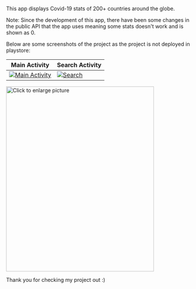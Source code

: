 This app displays Covid-19 stats of 200+ countries around the globe. 

Note: Since the development of this app, there have been some changes in the public API that the app uses meaning some stats doesn't work and is shown as 0.

 Below are some screenshots of the project as the project is not deployed in playstore:

| Main Activity | Search Activity |
|--|--|
| <a href="https://drive.google.com/uc?export=view&id=1VeQHd5tk32j7BO-VPWhO_0yQ7Qx2a7B3">![Main Activity](https://drive.google.com/uc?export=view&id=1VeQHd5tk32j7BO-VPWhO_0yQ7Qx2a7B3) </a> | <a href="https://drive.google.com/uc?export=view&id=1wsKKjtZeAMtIGlUD6ceWLAO1pq0hxhB6">![Search](https://drive.google.com/uc?export=view&id=1wsKKjtZeAMtIGlUD6ceWLAO1pq0hxhB6)</a> |


<a href="https://drive.google.com/uc?export=view&id=1n6Qdu40NawhhFtflc5IpvZ-1HrSTWE7_"><img src="https://drive.google.com/uc?export=view&id=1n6Qdu40NawhhFtflc5IpvZ-1HrSTWE7_" width="400" height="500" title="Click to enlarge picture" /></a>

Thank you for checking my project out :)
